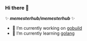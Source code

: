 ### Hi there 👋


✨ _**memesterhub/memesterhub**_ ✨

- 🔭 I’m currently working on [gobuild](https://github.com/memesterhub/gobuild)
- 🌱 I’m currently learning [golang](https://golang.org)
